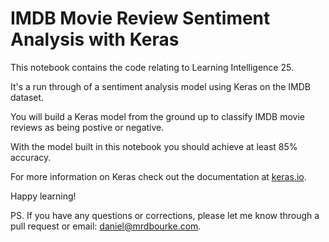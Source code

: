 # IMDB Movie Review Sentiment Analysis with Keras

This notebook contains the code relating to Learning Intelligence 25.

It's a run through of a sentiment analysis model using Keras on the IMDB dataset.

You will build a Keras model from the ground up to classify IMDB movie reviews as being postive or negative. 

With the model built in this notebook you should achieve at least 85% accuracy. 

For more information on Keras check out the documentation at [keras.io](http://keras.io).

Happy learning!

PS. If you have any questions or corrections, please let me know through a pull request or email: daniel@mrdbourke.com.
